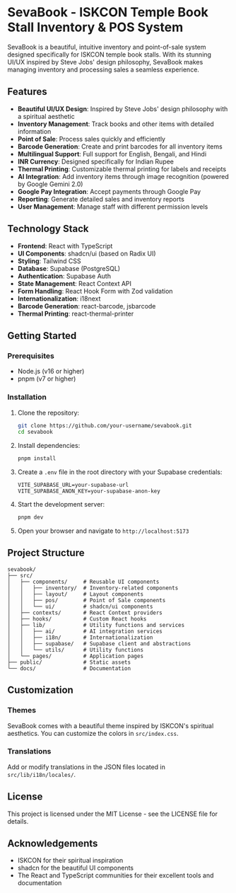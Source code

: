 # SevaBook - ISKCON Temple Book Stall Inventory & POS System

SevaBook is a beautiful, intuitive inventory and point-of-sale system designed specifically for ISKCON temple book stalls. With its stunning UI/UX inspired by Steve Jobs' design philosophy, SevaBook makes managing inventory and processing sales a seamless experience.

## Features

- **Beautiful UI/UX Design**: Inspired by Steve Jobs' design philosophy with a spiritual aesthetic
- **Inventory Management**: Track books and other items with detailed information
- **Point of Sale**: Process sales quickly and efficiently
- **Barcode Generation**: Create and print barcodes for all inventory items
- **Multilingual Support**: Full support for English, Bengali, and Hindi
- **INR Currency**: Designed specifically for Indian Rupee
- **Thermal Printing**: Customizable thermal printing for labels and receipts
- **AI Integration**: Add inventory items through image recognition (powered by Google Gemini 2.0)
- **Google Pay Integration**: Accept payments through Google Pay
- **Reporting**: Generate detailed sales and inventory reports
- **User Management**: Manage staff with different permission levels

## Technology Stack

- **Frontend**: React with TypeScript
- **UI Components**: shadcn/ui (based on Radix UI)
- **Styling**: Tailwind CSS
- **Database**: Supabase (PostgreSQL)
- **Authentication**: Supabase Auth
- **State Management**: React Context API
- **Form Handling**: React Hook Form with Zod validation
- **Internationalization**: i18next
- **Barcode Generation**: react-barcode, jsbarcode
- **Thermal Printing**: react-thermal-printer

## Getting Started

### Prerequisites

- Node.js (v16 or higher)
- pnpm (v7 or higher)

### Installation

1. Clone the repository:
   ```bash
   git clone https://github.com/your-username/sevabook.git
   cd sevabook
   ```

2. Install dependencies:
   ```bash
   pnpm install
   ```

3. Create a `.env` file in the root directory with your Supabase credentials:
   ```
   VITE_SUPABASE_URL=your-supabase-url
   VITE_SUPABASE_ANON_KEY=your-supabase-anon-key
   ```

4. Start the development server:
   ```bash
   pnpm dev
   ```

5. Open your browser and navigate to `http://localhost:5173`

## Project Structure

```
sevabook/
├── src/
│   ├── components/     # Reusable UI components
│   │   ├── inventory/  # Inventory-related components
│   │   ├── layout/     # Layout components
│   │   ├── pos/        # Point of Sale components
│   │   └── ui/         # shadcn/ui components
│   ├── contexts/       # React Context providers
│   ├── hooks/          # Custom React hooks
│   ├── lib/            # Utility functions and services
│   │   ├── ai/         # AI integration services
│   │   ├── i18n/       # Internationalization
│   │   ├── supabase/   # Supabase client and abstractions
│   │   └── utils/      # Utility functions
│   └── pages/          # Application pages
├── public/             # Static assets
└── docs/               # Documentation
```

## Customization

### Themes

SevaBook comes with a beautiful theme inspired by ISKCON's spiritual aesthetics. You can customize the colors in `src/index.css`.

### Translations

Add or modify translations in the JSON files located in `src/lib/i18n/locales/`.

## License

This project is licensed under the MIT License - see the LICENSE file for details.

## Acknowledgements

- ISKCON for their spiritual inspiration
- shadcn for the beautiful UI components
- The React and TypeScript communities for their excellent tools and documentation
